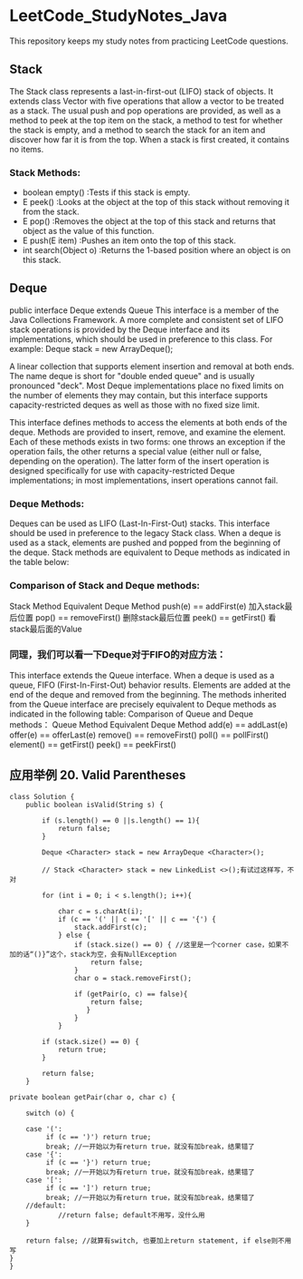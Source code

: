 # LeetCode_StudyNotes_Java
This repository keeps my study notes from practicing LeetCode questions. 

## Stack

The Stack class represents a last-in-first-out (LIFO) stack of objects. It extends class Vector with five operations that allow a vector to be treated as a stack. The usual push and pop operations are provided, as well as a method to peek at the top item on the stack, a method to test for whether the stack is empty, and a method to search the stack for an item and discover how far it is from the top.
When a stack is first created, it contains no items.

### Stack Methods: 
- boolean	empty()	:Tests if this stack is empty.
- E	peek()	:Looks at the object at the top of this stack without removing it from the stack.
- E	pop()	:Removes the object at the top of this stack and returns that object as the value of this function.
- E	push​(E item)	:Pushes an item onto the top of this stack.
- int	search​(Object o)	:Returns the 1-based position where an object is on this stack.


## Deque
public interface Deque<E>
extends Queue<E>
This interface is a member of the Java Collections Framework.
A more complete and consistent set of LIFO stack operations is provided by the Deque interface and its implementations, which should be used in preference to this class. For example:
Deque<Integer> stack = new ArrayDeque<Integer>();

A linear collection that supports element insertion and removal at both ends. The name deque is short for "double ended queue" and is usually pronounced "deck". Most Deque implementations place no fixed limits on the number of elements they may contain, but this interface supports capacity-restricted deques as well as those with no fixed size limit.

This interface defines methods to access the elements at both ends of the deque. Methods are provided to insert, remove, and examine the element. Each of these methods exists in two forms: one throws an exception if the operation fails, the other returns a special value (either null or false, depending on the operation). The latter form of the insert operation is designed specifically for use with capacity-restricted Deque implementations; in most implementations, insert operations cannot fail.

### Deque Methods: 
Deques can be used as LIFO (Last-In-First-Out) stacks. This interface should be used in preference to the legacy Stack class. When a deque is used as a stack, elements are pushed and popped from the beginning of the deque. Stack methods are equivalent to Deque methods as indicated in the table below:

### Comparison of Stack and Deque methods: 
Stack Method	Equivalent Deque Method
push(e)	== addFirst(e) 加入stack最后位置
pop()	== removeFirst() 删除stack最后位置
peek() ==	getFirst() 看stack最后面的Value

### 同理，我们可以看一下Deque对于FIFO的对应方法：
This interface extends the Queue interface. When a deque is used as a queue, FIFO (First-In-First-Out) behavior results. Elements are added at the end of the deque and removed from the beginning. The methods inherited from the Queue interface are precisely equivalent to Deque methods as indicated in the following table:
Comparison of Queue and Deque methods：
Queue Method	Equivalent Deque Method
add(e) ==	addLast(e)
offer(e) ==	offerLast(e)
remove() ==	removeFirst()
poll() ==	pollFirst()
element()	== getFirst()
peek() == peekFirst()

## 应用举例 20. Valid Parentheses

```
class Solution {
    public boolean isValid(String s) {
        
        if (s.length() == 0 ||s.length() == 1){
            return false;
        }
        
        Deque <Character> stack = new ArrayDeque <Character>();
        
        // Stack <Character> stack = new LinkedList <>();有试过这样写，不对
        
        for (int i = 0; i < s.length(); i++){
            
            char c = s.charAt(i);
            if (c == '(' || c == '[' || c == '{') {
                stack.addFirst(c);
            } else {
                if (stack.size() == 0) { //这里是一个corner case，如果不加的话“()}”这个，stack为空，会有NullException
                    return false;
                }
                char o = stack.removeFirst();                
            
                if (getPair(o, c) == false){
                    return false;
                   }
                }
            }
        
        if (stack.size() == 0) {
            return true;
        }
        
        return false;
    }

private boolean getPair(char o, char c) {
    
    switch (o) {
    
    case '(':
         if (c == ')') return true;
         break; //一开始以为有return true，就没有加break，结果错了
    case '{':
         if (c == '}') return true;
         break; //一开始以为有return true，就没有加break，结果错了
    case '[':
         if (c == ']') return true;
         break; //一开始以为有return true，就没有加break，结果错了
    //default:
            //return false; default不用写，没什么用
    }
    
    return false; //就算有switch, 也要加上return statement, if else则不用写
}
}
```
